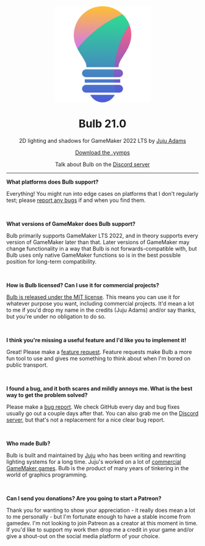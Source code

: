 <img src="https://raw.githubusercontent.com/JujuAdams/Bulb/master/LOGO.png" width="50%" style="display: block; margin: auto;" />
<h1 align="center">Bulb 21.0</h1>
<p align="center">2D lighting and shadows for GameMaker 2022 LTS by <a href="https://www.jujuadams.com/" target="_blank">Juju Adams</a></p>

<p align="center"><a href="https://github.com/JujuAdams/Bulb/releases/" target="_blank">Download the .yymps</a></p>
<p align="center">Talk about Bulb on the <a href="https://discord.gg/8krYCqr" target="_blank">Discord server</a></p>

---


**What platforms does Bulb support?**

Everything! You might run into edge cases on platforms that I don't regularly test; please [report any bugs](https://github.com/JujuAdams/Bulb/issues) if and when you find them.

&nbsp;

**What versions of GameMaker does Bulb support?**

Bulb primarily supports GameMaker LTS 2022, and in theory supports every version of GameMaker later than that. Later versions of GameMaker may change functionality in a way that Bulb is not forwards-compatible with, but Bulb uses only native GameMaker functions so is in the best possible position for long-term compatibility.

&nbsp;

**How is Bulb licensed? Can I use it for commercial projects?**

[Bulb is released under the MIT license](https://github.com/JujuAdams/Bulb/blob/master/LICENSE). This means you can use it for whatever purpose you want, including commercial projects. It'd mean a lot to me if you'd drop my name in the credits (Juju Adams) and/or say thanks, but you're under no obligation to do so.

&nbsp;

**I think you're missing a useful feature and I'd like you to implement it!**

Great! Please make a [feature request](https://github.com/JujuAdams/Bulb/issues). Feature requests make Bulb a more fun tool to use and gives me something to think about when I'm bored on public transport.

&nbsp;

**I found a bug, and it both scares and mildly annoys me. What is the best way to get the problem solved?**

Please make a [bug report](https://github.com/JujuAdams/Bulb/issues). We check GitHub every day and bug fixes usually go out a couple days after that. You can also grab me on the [Discord server](https://discord.gg/8krYCqr), but that's not a replacement for a nice clear bug report.

&nbsp;

**Who made Bulb?**

Bulb is built and maintained by [Juju](https://www.jujuadams.com/) who has been writing and rewriting lighting systems for a long time. Juju's worked on a lot of [commercial GameMaker games](http://www.jujuadams.com/). Bulb is the product of many years of tinkering in the world of graphics programming.

&nbsp;

**Can I send you donations? Are you going to start a Patreon?**

Thank you for wanting to show your appreciation - it really does mean a lot to me personally - but I'm fortunate enough to have a stable income from gamedev. I'm not looking to join Patreon as a creator at this moment in time. If you'd like to support my work then drop me a credit in your game and/or give a shout-out on the social media platform of your choice.
